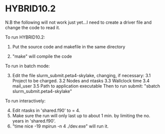# HYBRID10.2

N.B the following will not work just yet...I need to create a driver file and change the code to read it.

To run HYBRID10.2:

1. Put the source code and makefile in the same directory

2. "make" will compile the code

To run in batch mode:

3. Edit the file slurm_submit.peta4-skylake, changing, if necessary:
  3.1 Project to be charged.
  3.2 Nodes and ntasks
  3.3 Wallclock time
  3.4 mail_user
  3.5 Path to application executable
Then to run submit: "sbatch slurm_submit.peta4-skylake"

To run interactively:

4. Edit ntasks in 'shared.f90'  to = 4.
5. Make sure the run will only last up to about 1 min. by limiting the no. years in 'shared.f90'.
6. "time nice -19 mpirun -n 4 ./dev.exe" will run it.
